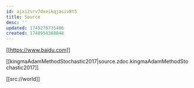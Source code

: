 ```yaml
---
id: ajxi2srv7dxeikqjasiv8t5
title: Source
desc: ''
updated: 1749278735406
created: 1748958388848
---
```


[[https://www.baidu.com]]

[[kingmaAdamMethodStochastic2017|source.zdoc.kingmaAdamMethodStochastic2017]]

[[src://world]]